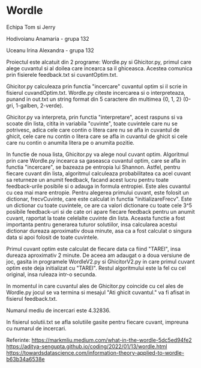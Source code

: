 # Wordle

Echipa Tom si Jerry

Hodivoianu Anamaria - grupa 132

Uceanu Irina Alexandra - grupa 132


Proiectul este alcatuit din 2 programe: Wordle.py si Ghicitor.py,
primul care alege cuvantul si al doilea care incearca sa il 
ghiceasca. Acestea comunica prin fisierele feedback.txt si 
cuvantOptim.txt.

Ghicitor.py calculeaza prin functia "incercare" cuvantul optim si
il scrie in fisierul cuvandOptim.txt. Wordle.py citeste incercarea si o 
interpreteaza, punand in out.txt un string format din 5 caractere
din multimea {0, 1, 2} (0-gri, 1-galben, 2-verde).

Ghicitor.py va interpreta, prin functia "interpretare", acest 
raspuns si va scoate din lista, citita in variabila "cuvinte", 
toate cuvintele care nu se potrivesc, adica cele care contin o 
litera care nu se afla in cuvantul de ghicit, cele care nu contin 
o litera care se afla in cuvantul de ghicit si cele care nu 
contin o anumita litera pe o anumita pozitie. 

In functie de noua lista, Ghicitor.py va alege noul cuvant optim.
Algoritmul prin care Wordle.py incearca sa gaseasca cuvantul 
optim, care se afla in functia "incercare", se bazeaza pe entropia
lui Shannon. Astfel, pentru fiecare cuvant din lista, algoritmul 
calculeaza probabilitatea ca acel cuvant sa returneze un anumit 
feedback, facand acest lucru pentru toate feedback-urile
posibile si o adauga in formula entropiei. 
Este ales cuvantul cu cea mai mare entropie.
Pentru alegerea primului cuvant, este folosit un dictionar, 
frecvCuvinte, care este calculat in functia "initializareFrecv". 
Este un dictionar cu toate cuvintele, ce are ca valori dictionare
cu toate cele 3^5 posibile feedback-uri si de cate ori apare 
fiecare feedback pentru un anumit cuvant, raportat la toate 
celelalte cuvinte din lista. Aceasta functie a fost importanta
pentru generarea tuturor solutiilor, insa calcularea acestui
dictionar dureaza aproximativ doua minute, asa ca a fost calculat
o singura data si apoi folosit de toate cuvintele.

Primul cuvant optim este calculat de fiecare data ca fiind
"TAREI", insa dureaza aproximativ 2 minute. De aceea am adaugat
o a doua versiune de joc, gasita in programele WordleV2.py si
GhicitorV2.py in care primul cuvant optim este deja initializat
cu "TAREI". Restul algoritmului este la fel cu cel original, insa
ruleaza intr-o secunda. 
 
In momentul in care cuvantul ales de Ghicitor.py coincide cu cel
ales de Wordle.py jocul se va termina si mesajul "Ati ghicit
cuvantul." va fi afisat in fisierul feedback.txt.

Numarul mediu de incercari este 4.32836.

In fisierul solutii.txt se afla solutiile gasite pentru fiecare
cuvant, impreuna cu numarul de incercari.

Referinte:
https://markmliu.medium.com/what-in-the-wordle-5dc5ed94fe2
https://aditya-sengupta.github.io/coding/2022/01/13/wordle.html
https://towardsdatascience.com/information-theory-applied-to-wordle-b63b34a6538e
